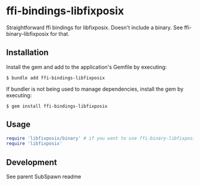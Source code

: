# ffi-bindings-libfixposix

Straightforward ffi bindings for libfixposix. Doesn't include a binary. See ffi-binary-libfixposix for that.

## Installation

Install the gem and add to the application's Gemfile by executing:

    $ bundle add ffi-bindings-libfixposix

If bundler is not being used to manage dependencies, install the gem by executing:

    $ gem install ffi-bindings-libfixposix

## Usage

```rb
require 'libfixposix/binary' # if you want to use ffi-binary-libfixposix
require 'libfixposix'
```

## Development

See parent SubSpawn readme
